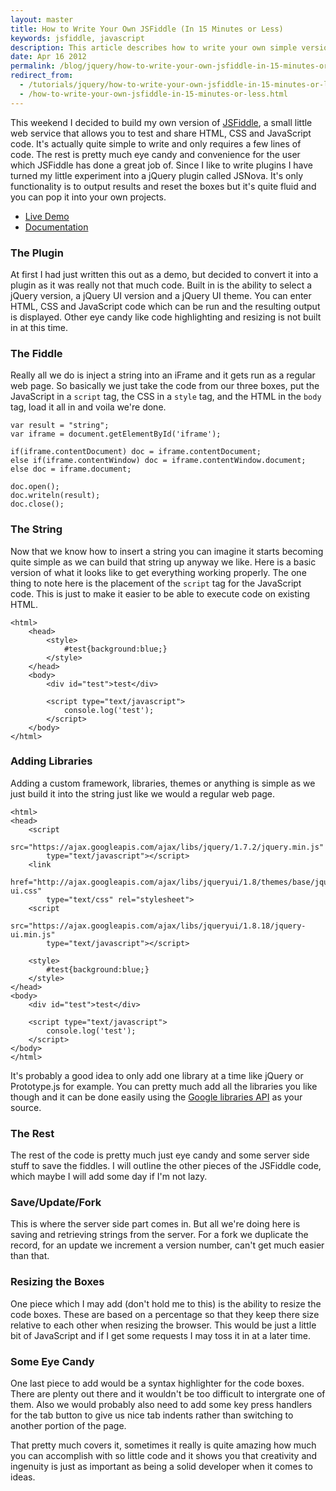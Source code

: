 ```yaml
---
layout: master
title: How to Write Your Own JSFiddle (In 15 Minutes or Less)
keywords: jsfiddle, javascript
description: This article describes how to write your own simple version of a jsfiddle style application.
date: Apr 16 2012
permalink: /blog/jquery/how-to-write-your-own-jsfiddle-in-15-minutes-or-less.html
redirect_from:
  - /tutorials/jquery/how-to-write-your-own-jsfiddle-in-15-minutes-or-less.html
  - /how-to-write-your-own-jsfiddle-in-15-minutes-or-less.html
---
```


This weekend I decided to build my own version of [JSFiddle](http://www.jsfiddle.net), a small little web service that allows you to test and share HTML, CSS and JavaScript code.  It's actually quite simple to write and only requires a few lines of code.  The rest is pretty much eye candy and convenience for the user which JSFiddle has done a great job of.  Since I like to write plugins I have turned my little experiment into a jQuery plugin called JSNova.  It's only functionality is to output results and reset the boxes but it's quite fluid and you can pop it into your own projects.

- [Live Demo](http://jsnova.websanova.com)
- [Documentation](https://github.com/websanova/wJSNova)

### The Plugin

At first I had just written this out as a demo, but decided to convert it into a plugin as it was really not that much code.  Built in is the ability to select a jQuery version, a jQuery UI version and a jQuery UI theme.  You can enter HTML, CSS and JavaScript code which can be run and the resulting output is displayed.  Other eye candy like code highlighting and resizing is not built in at this time.

### The Fiddle

Really all we do is inject a string into an iFrame and it gets run as a regular web page.  So basically we just take the code from our three boxes, put the JavaScript in a `script` tag, the CSS in a `style` tag, and the HTML in the `body` tag, load it all in and voila we're done.

~~~
var result = "string";
var iframe = document.getElementById('iframe');
		
if(iframe.contentDocument) doc = iframe.contentDocument;
else if(iframe.contentWindow) doc = iframe.contentWindow.document;
else doc = iframe.document;

doc.open();
doc.writeln(result);
doc.close();
~~~

### The String

Now that we know how to insert a string you can imagine it starts becoming quite simple as we can build that string up anyway we like.  Here is a basic version of what it looks like to get everything working properly.  The one thing to note here is the placement of the `script` tag for the JavaScript code.  This is just to make it easier to be able to execute code on existing HTML.

~~~
<html>
    <head>
        <style>
            #test{background:blue;}
        </style>
    </head>
    <body>
        <div id="test">test</div>
        
        <script type="text/javascript">
            console.log('test');
        </script>
    </body>
</html>
~~~

### Adding Libraries

Adding a custom framework, libraries, themes or anything is simple as we just build it into the string just like we would a regular web page.

~~~
<html>
<head>
    <script 
        src="https://ajax.googleapis.com/ajax/libs/jquery/1.7.2/jquery.min.js" 
        type="text/javascript"></script>
    <link 
        href="http://ajax.googleapis.com/ajax/libs/jqueryui/1.8/themes/base/jquery-ui.css" 
        type="text/css" rel="stylesheet">
    <script 
        src="https://ajax.googleapis.com/ajax/libs/jqueryui/1.8.18/jquery-ui.min.js" 
        type="text/javascript"></script>
    
    <style>
        #test{background:blue;}
    </style>
</head>
<body>
    <div id="test">test</div>
    
    <script type="text/javascript">
        console.log('test');
    </script>
</body>
</html>
~~~

It's probably a good idea to only add one library at a time like jQuery or Prototype.js for example.  You can pretty much add all the libraries you like though and it can be done easily using the [Google libraries API](https://developers.google.com/speed/libraries/devguide#chrome-frame) as your source.

### The Rest

The rest of the code is pretty much just eye candy and some server side stuff to save the fiddles.  I will outline the other pieces of the JSFiddle code, which maybe I will add some day if I'm not lazy.

### Save/Update/Fork

This is where the server side part comes in.  But all we're doing here is saving and retrieving strings from the server.  For a fork we duplicate the record, for an update we increment a version number, can't get much easier than that.

### Resizing the Boxes

One piece which I may add (don't hold me to this) is the ability to resize the code boxes.  These are based on a percentage so that they keep there size relative to each other when resizing the browser.  This would be just a little bit of JavaScript and if I get some requests I may toss it in at a later time.

### Some Eye Candy

One last piece to add would be a syntax highlighter for the code boxes.  There are plenty out there and it wouldn't be too difficult to intergrate one of them.  Also we would probably also need to add some key press handlers for the tab button to give us nice tab indents rather than switching to another portion of the page.

That pretty much covers it, sometimes it really is quite amazing how much you can accomplish with so little code and it shows you that creativity and ingenuity is just as important as being a solid developer when it comes to ideas.

